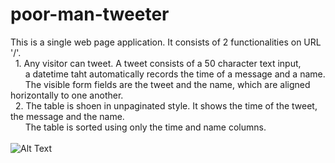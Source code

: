 # poor-man-tweeter

This is a single web page application.
It consists of 2 functionalities on URL '/'.<br/>
&nbsp; 1. Any visitor can tweet. A tweet consists of a 50 character text input, <br />&nbsp; &nbsp; &nbsp; a datetime taht automatically records the time of a message and a name. <br />&nbsp; &nbsp; &nbsp; The visible form fields are the tweet and the name, which are aligned horizontally to one another.<br/>
&nbsp; 2. The table is shoen in unpaginated style. It shows the time of the tweet, the message and the name.<br />&nbsp; &nbsp; &nbsp; The table is sorted using only the time and name columns. <br /><br />
![Alt Text](poormantweeter/assets/poormantweeter.gif)
